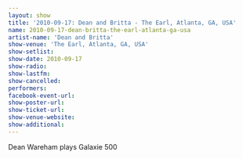 ```yaml
---
layout: show
title: '2010-09-17: Dean and Britta - The Earl, Atlanta, GA, USA'
name: 2010-09-17-dean-britta-the-earl-atlanta-ga-usa
artist-name: 'Dean and Britta'
show-venue: 'The Earl, Atlanta, GA, USA'
show-setlist: 
show-date: 2010-09-17
show-radio: 
show-lastfm: 
show-cancelled: 
performers: 
facebook-event-url: 
show-poster-url: 
show-ticket-url: 
show-venue-website: 
show-additional: 
---
```


Dean Wareham plays Galaxie 500